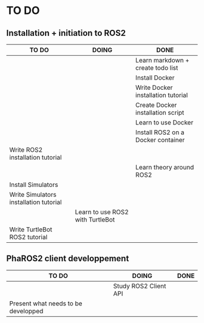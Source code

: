 # TO DO

## Installation + initiation to ROS2

| TO DO | DOING | DONE |
|-------|-------|------|
|       |       |Learn markdown + create todo list|
|       |       |Install Docker| 
|       |       |Write Docker installation tutorial| 
|       |       |Create Docker installation script||
|       |       |Learn to use Docker|
|       |       |Install ROS2 on a Docker container|
|Write ROS2 installation tutorial| | |
|       |       |Learn theory around ROS2|
|Install Simulators| | |
|Write Simulators installation tutorial| | |
| |Learn to use ROS2 with TurtleBot| |
|Write TurtleBot ROS2 tutorial| | |

## PhaROS2 client developpement

| TO DO | DOING | DONE |
|-------|-------|------|
| |Study ROS2 Client API| |
|Present what needs to be developped| | |
